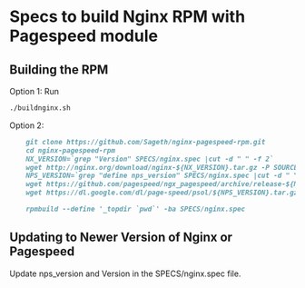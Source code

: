 Specs to build Nginx RPM with Pagespeed module
==============================================

Building the RPM
----------------

Option 1:  Run 
```markdown
./buildnginx.sh
```

Option 2: 
```markdown
    git clone https://github.com/Sageth/nginx-pagespeed-rpm.git
    cd nginx-pagespeed-rpm
    NX_VERSION=`grep "Version" SPECS/nginx.spec |cut -d " " -f 2`
    wget http://nginx.org/download/nginx-${NX_VERSION}.tar.gz -P SOURCES/
    NPS_VERSION=`grep "define nps_version" SPECS/nginx.spec |cut -d " " -f 3`
    wget https://github.com/pagespeed/ngx_pagespeed/archive/release-${NPS_VERSION}-beta.zip -P SOURCES/
    wget https://dl.google.com/dl/page-speed/psol/${NPS_VERSION}.tar.gz -P SOURCES/

    rpmbuild --define '_topdir `pwd`' -ba SPECS/nginx.spec
```

Updating to Newer Version of Nginx or Pagespeed
-----------------------------------------------

Update nps_version and Version in the SPECS/nginx.spec file.
